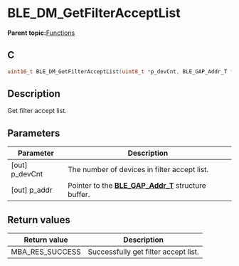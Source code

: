 # BLE\_DM\_GetFilterAcceptList

**Parent topic:**[Functions](GUID-C213A095-3AE2-4E42-8DA7-443CE189EE4C.md)

## C

```c
uint16_t BLE_DM_GetFilterAcceptList(uint8_t *p_devCnt, BLE_GAP_Addr_T *p_addr);
```

## Description

Get filter accept list.

## Parameters

|Parameter|Description|
|---------|-----------|
|\[out\] p\_devCnt|The number of devices in filter accept list.|
|\[out\] p\_addr|Pointer to the **[BLE\_GAP\_Addr\_T](GUID-5B71FDB5-5345-4BCD-B102-6A5B5A06D284.md)** structure buffer.|

## Return values

|Return value|Description|
|------------|-----------|
|MBA\_RES\_SUCCESS|Successfully get filter accept list.|

